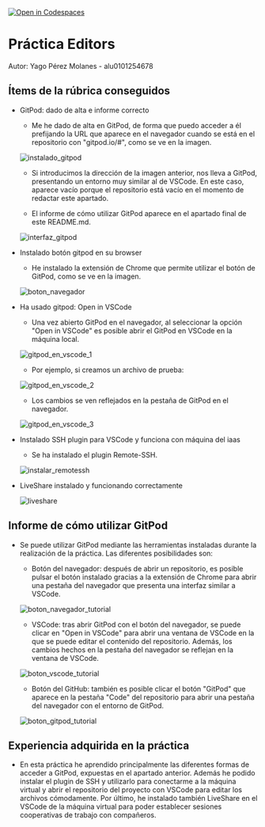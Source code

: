 [![Open in Codespaces](https://classroom.github.com/assets/launch-codespace-7f7980b617ed060a017424585567c406b6ee15c891e84e1186181d67ecf80aa0.svg)](https://classroom.github.com/open-in-codespaces?assignment_repo_id=11951964)
# Práctica Editors

Autor: Yago Pérez Molanes - alu0101254678

## Ítems de la rúbrica conseguidos

* GitPod: dado de alta e informe correcto

  * Me he dado de alta en GitPod, de forma que puedo acceder a él prefijando la URL que aparece en el navegador cuando se está en el repositorio con "gitpod.io/#", como se ve en la imagen.

  ![instalado_gitpod](doc/practice4-image1.png)

  * Si introducimos la dirección de la imagen anterior, nos lleva a GitPod, presentando un entorno muy similar al de VSCode. En este caso, aparece vacío porque el repositorio está vacío en el momento de redactar este apartado.

  * El informe de cómo utilizar GitPod aparece en el apartado final de este README.md.

  ![interfaz_gitpod](doc/practice4-image2.png)

* Instalado botón gitpod en su browser

  * He instalado la extensión de Chrome que permite utilizar el botón de GitPod, como se ve en la imagen.

  ![boton_navegador](doc/practice4-image3.png)

* Ha usado gitpod: Open in VSCode

  * Una vez abierto GitPod en el navegador, al seleccionar la opción "Open in VSCode" es posible abrir el GitPod en VSCode en la máquina local.

  ![gitpod_en_vscode_1](doc/practice4-image4.png)

  * Por ejemplo, si creamos un archivo de prueba:

  ![gitpod_en_vscode_2](doc/practice4-image5.png)

  * Los cambios se ven reflejados en la pestaña de GitPod en el navegador.

  ![gitpod_en_vscode_3](doc/practice4-image6.png)

* Instalado SSH plugin para VSCode y funciona con máquina del iaas

  * Se ha instalado el plugin Remote-SSH.

  ![instalar_remotessh](doc/practice4-image7.png)

* LiveShare instalado y funcionando correctamente

  ![liveshare](doc/practice4-image8.png)

## Informe de cómo utilizar GitPod

* Se puede utilizar GitPod mediante las herramientas instaladas durante la realización de la práctica. Las diferentes posibilidades son:

  * Botón del navegador: después de abrir un repositorio, es posible pulsar el botón instalado gracias a la extensión de Chrome para abrir una pestaña del navegador que presenta una interfaz similar a VSCode.

  ![boton_navegador_tutorial](doc/practice4-image9.png)

  * VSCode: tras abrir GitPod con el botón del navegador, se puede clicar en "Open in VSCode" para abrir una ventana de VSCode en la que se puede editar el contenido del repositorio. Además, los cambios hechos en la pestaña del navegador se reflejan en la ventana de VSCode.

  ![boton_vscode_tutorial](doc/practice4-image10.png)

  * Botón del GitHub: también es posible clicar el botón "GitPod" que aparece en la pestaña "Code" del repositorio para abrir una pestaña del navegador con el entorno de GitPod.

  ![boton_gitpod_tutorial](doc/practice4-image11.png)

## Experiencia adquirida en la práctica

* En esta práctica he aprendido principalmente las diferentes formas de acceder a GitPod, expuestas en el apartado anterior. Además he podido instalar el plugin de SSH y utilizarlo para conectarme a la máquina virtual y abrir el repositorio del proyecto con VSCode para editar los archivos cómodamente. Por último, he instalado también LiveShare en el VSCode de la máquina virtual para poder establecer sesiones cooperativas de trabajo con compañeros.